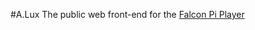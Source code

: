 #A.Lux
The public web front-end for the [Falcon Pi Player](https://github.com/FalconChristmas/fpp)

